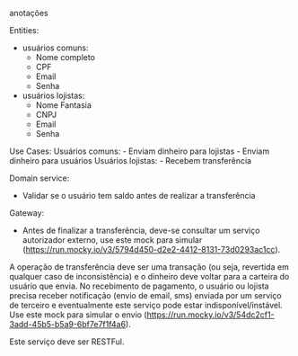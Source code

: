 anotações

Entities:
  - usuários comuns:
    - Nome completo 
    - CPF
    - Email
    - Senha
  - usuários lojistas:
    - Nome Fantasia 
    - CNPJ
    - Email
    - Senha

Use Cases:
  Usuários comuns:
    - Enviam dinheiro para lojistas
    - Enviam dinheiro para usuários
  Usuários lojistas:
    - Recebem transferência

Domain service:
  - Validar se o usuário tem saldo antes de realizar a transferência

Gateway: 
  - Antes de finalizar a transferência, deve-se consultar um serviço autorizador externo, use este mock para simular (https://run.mocky.io/v3/5794d450-d2e2-4412-8131-73d0293ac1cc).
  
A operação de transferência deve ser uma transação (ou seja, revertida em qualquer caso de inconsistência) e o dinheiro deve voltar para a carteira do usuário que envia.
No recebimento de pagamento, o usuário ou lojista precisa receber notificação (envio de email, sms) enviada por um serviço de terceiro e eventualmente este serviço pode estar indisponível/instável. Use este mock para simular o envio (https://run.mocky.io/v3/54dc2cf1-3add-45b5-b5a9-6bf7e7f1f4a6).

Este serviço deve ser RESTFul.
  